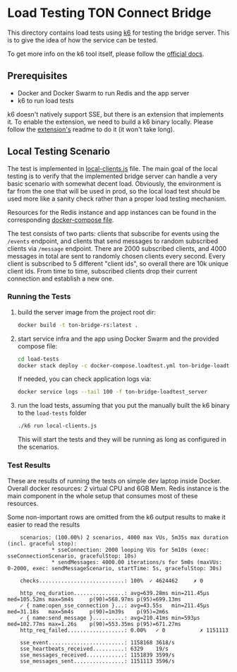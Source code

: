 # Load Testing TON Connect Bridge

This directory contains load tests using [k6](https://k6.io) for testing the bridge server. This is to give the idea of how the service can be tested.

To get more info on the k6 tool itself, please follow the [official docs](https://grafana.com/docs/k6/latest/).

## Prerequisites

- Docker and Docker Swarm to run Redis and the app server
- k6 to run load tests

k6 doesn't natively support SSE, but there is an extension that implements it. To enable the extension, we need to build a k6 binary locally. Please follow the [extension's](https://github.com/phymbert/xk6-sse) readme to do it (it won't take long).

## Local Testing Scenario

The test is implemented in [local-clients.js](./local-clients.js) file.
The main goal of the local testing is to verify that the implemented bridge server can handle a very basic scenario with somewhat decent load. Obviously, the environment is far from the one that will be used in prod, so the local load test should be used more like a sanity check rather than a proper load testing mechanism.

Resources for the Redis instance and app instances can be found in the corresponding [docker-compose file](./docker-compose.loadtest.yml).

The test consists of two parts: clients that subscribe for events using the `/events` endpoint, and clients that send messages to random subscribed clients via `/message` endpoint.
There are 2000 subscribed clients, and 4000 messages in total are sent to randomly chosen clients every second. Every client is subscribed to 5 different "client ids", so overall there are 10k unique client ids.
From time to time, subscribed clients drop their current connection and establish a new one.

### Running the Tests

1. build the server image from the project root dir:

    ```bash
    docker build -t ton-bridge-rs:latest .
    ```

2. start service infra and the app using Docker Swarm and the provided compose file:

    ```bash
    cd load-tests
    docker stack deploy -c docker-compose.loadtest.yml ton-bridge-loadtest
    ```

    If needed, you can check application logs via:

    ```bash
    docker service logs --tail 100 -f ton-bridge-loadtest_server
    ```

3. run the load tests, assuming that you put the manually built the k6 binary to the `load-tests` folder

    ```bash
    ./k6 run local-clients.js
    ```

    This will start the tests and they will be running as long as configured in the scenarios.

### Test Results

These are results of running the tests on simple dev laptop inside Docker. Overall docker resources: 2 virtual CPU and 6GB Mem. Redis instance is the main component in the whole setup that consumes most of these resources.

Some non-important rows are omitted from the k6 output results to make it easier to read the results

```text
    scenarios: (100.00%) 2 scenarios, 4000 max VUs, 5m35s max duration (incl. graceful stop):
              * sseConnection: 2000 looping VUs for 5m10s (exec: sseConnectionScenario, gracefulStop: 10s)
              * sendMessages: 4000.00 iterations/s for 5m0s (maxVUs: 0-2000, exec: sendMessageScenario, startTime: 5s, gracefulStop: 30s)

    checks...........................: 100%  ✓ 4624462     ✗ 0

    http_req_duration................: avg=639.28ms min=211.45µs med=105.52ms max=5m4s     p(90)=568.97ms p(95)=699.13ms
    ✓ { name:open_sse_connection }...: avg=43.55s   min=211.45µs med=31.18s   max=5m4s     p(90)=1m39s    p(95)=2m6s
    ✓ { name:send_message }..........: avg=210.41ms min=593µs    med=102.77ms max=1.26s    p(90)=553.35ms p(95)=671.27ms
    http_req_failed..................: 0.00%   ✓ 0           ✗ 1151113

    sse_event........................: 1158168 3618/s
    sse_heartbeats_received..........: 6329    19/s
    sse_messages_received............: 1151839 3599/s
    sse_messages_sent................: 1151113 3596/s
```

